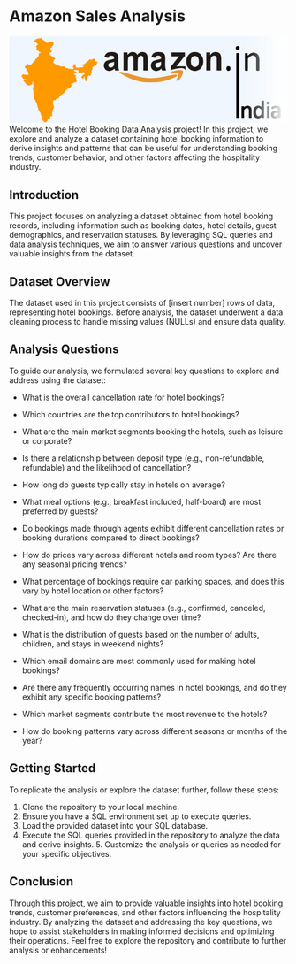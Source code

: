  # Amazon Sales Analysis
 
![Banner Image](https://github.com/najirh/Amazon.in_Sales_Data_Analysis/blob/main/amazon_india_wide_image.jpg)
Welcome to the Hotel Booking Data Analysis project! In this project, we explore and analyze a dataset containing hotel booking information to derive insights and patterns that can be useful for understanding booking trends, customer behavior, and other factors affecting the hospitality industry.
## Introduction
This project focuses on analyzing a dataset obtained from hotel booking records, including information such as booking dates, hotel details, guest demographics, and reservation statuses. By leveraging SQL queries and data analysis techniques, we aim to answer various questions and uncover valuable insights from the dataset.
## Dataset Overview
The dataset used in this project consists of [insert number] rows of data, representing hotel bookings. Before analysis, the dataset underwent a data cleaning process to handle missing values (NULLs) and ensure data quality.
## Analysis Questions
To guide our analysis, we formulated several key questions to explore and address using the dataset:
- What is the overall cancellation rate for hotel bookings?
- Which countries are the top contributors to hotel bookings?
- What are the main market segments booking the hotels, such as leisure or corporate?
- Is there a relationship between deposit type (e.g., non-refundable, refundable) and the likelihood of cancellation?
- How long do guests typically stay in hotels on average?
- What meal options (e.g., breakfast included, half-board) are most preferred by guests?
- Do bookings made through agents exhibit different cancellation rates or booking durations compared to direct bookings?
- How do prices vary across different hotels and room types? Are there any seasonal pricing trends?
- What percentage of bookings require car parking spaces, and does this vary by hotel location or other factors?
- What are the main reservation statuses (e.g., confirmed, canceled, checked-in), and how do they change over time?
- What is the distribution of guests based on the number of adults, children, and stays in weekend nights?

 - Which email domains are most commonly used for making hotel bookings?
- Are there any frequently occurring names in hotel bookings, and do they exhibit any specific booking patterns?
- Which market segments contribute the most revenue to the hotels?
- How do booking patterns vary across different seasons or months of the year?
## Getting Started
To replicate the analysis or explore the dataset further, follow these steps:
1. Clone the repository to your local machine.
2. Ensure you have a SQL environment set up to execute queries.
3. Load the provided dataset into your SQL database.
4. Execute the SQL queries provided in the repository to analyze the data and derive insights. 5. Customize the analysis or queries as needed for your specific objectives.
## Conclusion
Through this project, we aim to provide valuable insights into hotel booking trends, customer preferences, and other factors influencing the hospitality industry. By analyzing the dataset and addressing the key questions, we hope to assist stakeholders in making informed decisions and optimizing their operations.
Feel free to explore the repository and contribute to further analysis or enhancements!
